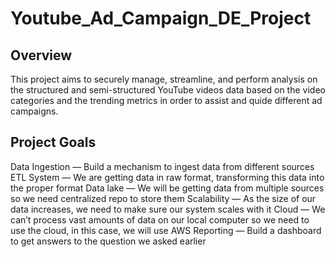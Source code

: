 # Youtube_Ad_Campaign_DE_Project


## Overview
This project aims to securely manage, streamline, and perform analysis on the structured and semi-structured YouTube videos data based on the video categories and the trending metrics in order to assist and quide different ad campaigns.

## Project Goals
Data Ingestion — Build a mechanism to ingest data from different sources
ETL System — We are getting data in raw format, transforming this data into the proper format
Data lake — We will be getting data from multiple sources so we need centralized repo to store them
Scalability — As the size of our data increases, we need to make sure our system scales with it
Cloud — We can’t process vast amounts of data on our local computer so we need to use the cloud, in this case, we will use AWS
Reporting — Build a dashboard to get answers to the question we asked earlier




